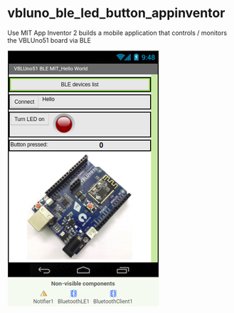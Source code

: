 # vbluno_ble_led_button_appinventor
Use MIT App Inventor 2 builds a mobile application that controls / monitors the VBLUno51 board via BLE

![](design.png)